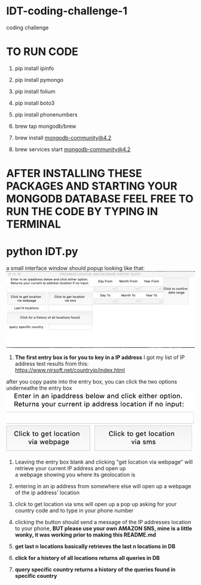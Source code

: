 # IDT-coding-challenge-1
coding challenge


# **TO RUN CODE**
1. pip install ipinfo
2. pip install pymongo
3. pip install folium
4. pip install boto3
5. pip install phonenumbers


6. brew tap mongodb/brew
7. brew install mongodb-community@4.2
8. brew services start mongodb-community@4.2


# **AFTER INSTALLING THESE PACKAGES AND STARTING YOUR MONGODB DATABASE FEEL FREE TO RUN THE CODE BY TYPING IN TERMINAL**
# python IDT.py

a small interface window should popup looking like that:
![Interface](screenshots/INTERFACE.PNG)


1. **The first entry box is for you to key in a IP address**
I got my list of IP address test results from this: https://www.nirsoft.net/countryip/index.html

after you copy paste into the entry box, you can click the two options underneathe the entry box
![two options](screenshots/twoop.png)

  1. Leaving the entry box blank and clicking "get location via webpage" will retrieve your current IP address and open up  
  a webpage showing you where its geolocation is
  2. entering in an ip address from somewhere else will open up a webpage of the ip address' location
  3. click to get location via sms will open up a pop up asking for your country code and to type in your phone number
  4. clicking the button should send a message of the IP addresses location to your phone, **BUT please use your own AMAZON     SNS, mine is a little wonky, it was working prior to making this README.md**


2. **get last n locations basically retrieves the last n locations in DB**
3. **click for a history of all locations returns all queries in DB**
4. **query specific country returns a history of the queries found in specific country**
